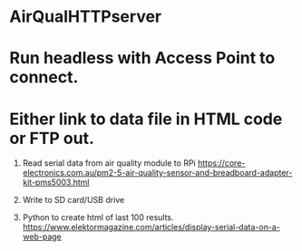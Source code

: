 # AirQualHTTPserver
# Run headless with Access Point to connect.
# Either link to data file in HTML code or FTP out.

1. Read serial data from air quality module to RPi
https://core-electronics.com.au/pm2-5-air-quality-sensor-and-breadboard-adapter-kit-pms5003.html

2. Write to SD card/USB drive

3. Python to create html of last 100 results.
https://www.elektormagazine.com/articles/display-serial-data-on-a-web-page
